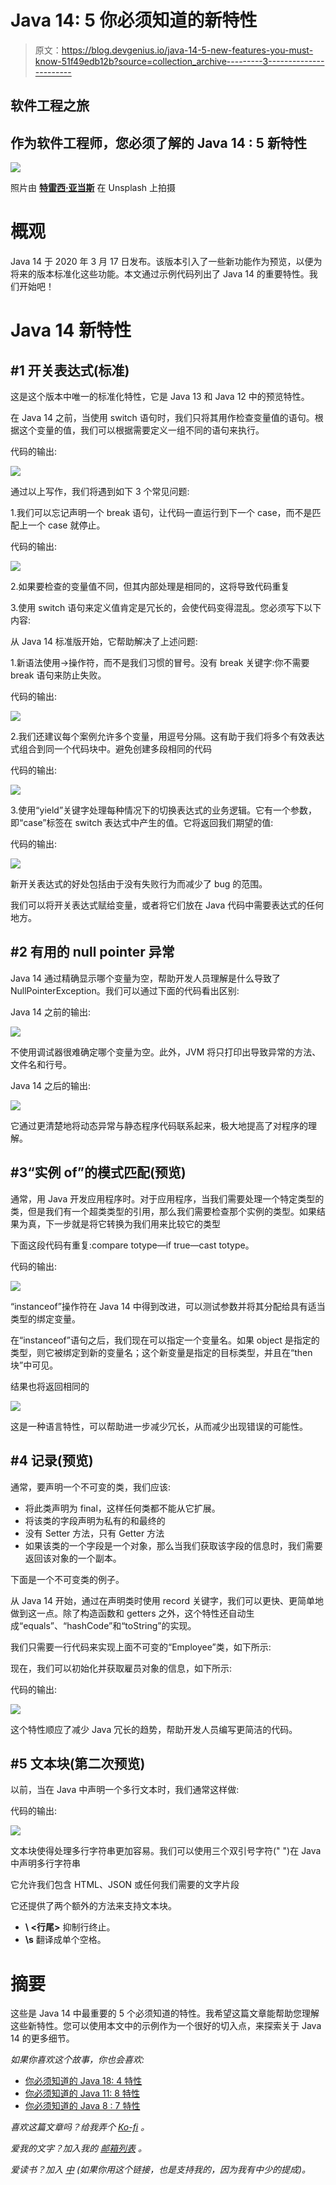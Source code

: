 # Java 14: 5 你必须知道的新特性

> 原文：<https://blog.devgenius.io/java-14-5-new-features-you-must-know-51f49edb12b?source=collection_archive---------3----------------------->

## 软件工程之旅

## 作为软件工程师，您必须了解的 Java 14 : 5 新特性

![](img/3c24ce46d0ed3d6d5fb09628f107eba3.png)

照片由 [**特雷西·亚当斯**](https://unsplash.com/@tracycodes) 在 Unsplash 上拍摄

# 概观

Java 14 于 2020 年 3 月 17 日发布。该版本引入了一些新功能作为预览，以便为将来的版本标准化这些功能。本文通过示例代码列出了 Java 14 的重要特性。我们开始吧！

# Java 14 新特性

## #1 开关表达式(标准)

这是这个版本中唯一的标准化特性，它是 Java 13 和 Java 12 中的预览特性。

在 Java 14 之前，当使用 switch 语句时，我们只将其用作检查变量值的语句。根据这个变量的值，我们可以根据需要定义一组不同的语句来执行。

代码的输出:

![](img/8c9e94c15b6240d588826da4f6c6fd2d.png)

通过以上写作，我们将遇到如下 3 个常见问题:

1.我们可以忘记声明一个 break 语句，让代码一直运行到下一个 case，而不是匹配上一个 case 就停止。

代码的输出:

![](img/1159f7b02436f98c8e21075d5ecaf07d.png)

2.如果要检查的变量值不同，但其内部处理是相同的，这将导致代码重复

3.使用 switch 语句来定义值肯定是冗长的，会使代码变得混乱。您必须写下以下内容:

从 Java 14 标准版开始，它帮助解决了上述问题:

1.新语法使用->操作符，而不是我们习惯的冒号。没有 break 关键字:你不需要 break 语句来防止失败。

代码的输出:

![](img/b06ddb61805088fe0e77c5ed35903fe0.png)

2.我们还建议每个案例允许多个变量，用逗号分隔。这有助于我们将多个有效表达式组合到同一个代码块中。避免创建多段相同的代码

代码的输出:

![](img/9aa36fa6d2e138938256a920d9033103.png)

3.使用“yield”关键字处理每种情况下的切换表达式的业务逻辑。它有一个参数，即“case”标签在 switch 表达式中产生的值。它将返回我们期望的值:

代码的输出:

![](img/c25bf56d7e996fc8f1380982db1fc88f.png)

新开关表达式的好处包括由于没有失败行为而减少了 bug 的范围。

我们可以将开关表达式赋给变量，或者将它们放在 Java 代码中需要表达式的任何地方。

## #2 有用的 null pointer 异常

Java 14 通过精确显示哪个变量为空，帮助开发人员理解是什么导致了 NullPointerException。我们可以通过下面的代码看出区别:

Java 14 之前的输出:

![](img/3fba29b52cc5768b053518b69ff88537.png)

不使用调试器很难确定哪个变量为空。此外，JVM 将只打印出导致异常的方法、文件名和行号。

Java 14 之后的输出:

![](img/7e80e45c1606b0e0fc5c421d56953010.png)

它通过更清楚地将动态异常与静态程序代码联系起来，极大地提高了对程序的理解。

## #3“实例 of”的模式匹配(预览)

通常，用 Java 开发应用程序时。对于应用程序，当我们需要处理一个特定类型的类，但是我们有一个超类类型的引用，那么我们需要检查那个实例的类型。如果结果为真，下一步就是将它转换为我们用来比较它的类型

下面这段代码有重复:compare totype—if true—cast totype。

代码的输出:

![](img/03ce8dc61f67119ce8cad06ce0066b60.png)

“instanceof”操作符在 Java 14 中得到改进，可以测试参数并将其分配给具有适当类型的绑定变量。

在“instanceof”语句之后，我们现在可以指定一个变量名。如果 object 是指定的类型，则它被绑定到新的变量名；这个新变量是指定的目标类型，并且在“then 块”中可见。

结果也将返回相同的

![](img/492c0af53b4abebab403f2cb1e9e2c9e.png)

这是一种语言特性，可以帮助进一步减少冗长，从而减少出现错误的可能性。

## #4 记录(预览)

通常，要声明一个不可变的类，我们应该:

*   将此类声明为 final，这样任何类都不能从它扩展。
*   将该类的字段声明为私有的和最终的
*   没有 Setter 方法，只有 Getter 方法
*   如果该类的一个字段是一个对象，那么当我们获取该字段的信息时，我们需要返回该对象的一个副本。

下面是一个不可变类的例子。

从 Java 14 开始，通过在声明类时使用 record 关键字，我们可以更快、更简单地做到这一点。除了构造函数和 getters 之外，这个特性还自动生成“equals”、“hashCode”和“toString”的实现。

我们只需要一行代码来实现上面不可变的“Employee”类，如下所示:

现在，我们可以初始化并获取雇员对象的信息，如下所示:

代码的输出:

![](img/08613569998c8d510c58456a01ab7583.png)

这个特性顺应了减少 Java 冗长的趋势，帮助开发人员编写更简洁的代码。

## #5 文本块(第二次预览)

以前，当在 Java 中声明一个多行文本时，我们通常这样做:

代码的输出:

![](img/a88b94ff1468c3df340b36d44dba4164.png)

文本块使得处理多行字符串更加容易。我们可以使用三个双引号字符(" ")在 Java 中声明多行字符串

它允许我们包含 HTML、JSON 或任何我们需要的文字片段

它还提供了两个额外的方法来支持文本块。

*   **\ <行尾>** 抑制行终止。
*   **\s** 翻译成单个空格。

# 摘要

这些是 Java 14 中最重要的 5 个必须知道的特性。我希望这篇文章能帮助您理解这些新特性。您可以使用本文中的示例作为一个很好的切入点，来探索关于 Java 14 的更多细节。

*如果你喜欢这个故事，你也会喜欢:*

*   [你必须知道的 Java 18: 4 特性](/java-18-top-4-features-you-must-know-1f36ee23e2ab)
*   [你必须知道的 Java 11: 8 特性](https://medium.com/@techisbeautiful/new-features-you-must-know-in-java-11-and-examples-3fda2ad26def)
*   [你必须知道的 Java 8 : 7 特性](/java-8-seven-features-you-must-know-and-examples-1c3964ae7fe8)

*喜欢这篇文章吗？给我弄个* [*Ko-fi*](https://ko-fi.com/techisbeautiful) *。*

*爱我的文字？加入我的* [*邮箱列表*](https://medium.com/subscribe/@techisbeautiful) *。*

*爱读书？加入* [*中*](https://medium.com/@techisbeautiful/membership) *(如果你用这个链接，也是支持我的，因为我有中少的提成)。*